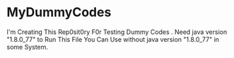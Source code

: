 # MyDummyCodes
I'm Creating This Rep0sit0ry F0r Testing Dummy Codes . 
Need java version "1.8.0_77" to Run This File You Can Use without java version "1.8.0_77" in some System.

